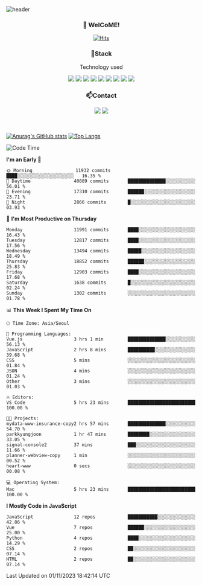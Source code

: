 ![header](https://capsule-render.vercel.app/api?type=waving&color=gradient&height=200&text=Kyungjoon&fontAlign=70&fontAlignY=40&animation=twinkling)

<h3 align="center">👋 WelCoME!</h3>

<div align=center>
  
[![Hits](https://hits.seeyoufarm.com/api/count/incr/badge.svg?url=https%3A%2F%2Fgithub.com%2Fuvula6921&count_bg=%2322BAC9&title_bg=%23827F7F&icon=iconify.svg&icon_color=%2325A27F&title=visits&edge_flat=false)](https://hits.seeyoufarm.com)
  
</div>
<h3 align="center">📌Stack</h3>
<p align="center">Technology used</p>
<div align="center"><img src="https://img.shields.io/badge/HTML5-E34F26?style=flat-square&logo=HTML5&logoColor=white"></img> <img src="https://img.shields.io/badge/CSS3-0A84FF?style=flat-square&logo=CSS3&logoColor=white"></img> <img src="https://img.shields.io/badge/JavaScript-FFCD11?style=flat-square&logo=JavaScript&logoColor=white"></img> <img src="https://img.shields.io/badge/React-00BCF6?style=flat-square&logo=React&logoColor=white"></img> <img src="https://img.shields.io/badge/jQuery-3655FF?style=flat-square&logo=jQuery&logoColor=white"></img> <img src="https://img.shields.io/badge/Ruby-E0115F?style=flat-square&logo=Ruby&logoColor=white"></img> <img src="https://img.shields.io/badge/Python-4B8BBE?style=flat-square&logo=Python&logoColor=white"></img> <img src="https://img.shields.io/badge/Vue-4FC08D?style=flat-square&logo=Vue.js&logoColor=white"></img> <img src="https://img.shields.io/badge/Nuxt-00DC82?style=flat-square&logo=Nuxt.js&logoColor=white"></img></div>

<h3 align="center">📫Contact</h3>
<div align="center"><a href="https://velog.io/@uvula6921/"><img src="https://img.shields.io/badge/Blog-20c997?style=flat-square&logo=V&logoColor=white"/></a> <a href="pkj6921@gmail.com"><img src="https://img.shields.io/badge/Gmail-EA4335?style=flat-square&logo=Gmail&logoColor=white"/></a></div>
<br>
<br>

[![Anurag's GitHub stats](https://github-readme-stats.vercel.app/api?username=uvula6921&hide=stars,issues&show_icons=true&count_private=true&theme=tokyonight)](https://github.com/anuraghazra/github-readme-stats)
[![Top Langs](https://github-readme-stats.vercel.app/api/top-langs/?username=uvula6921&hide=css,jupyter%20notebook,html&exclude_repo=uvula6921,uvula6921.github.io&layout=compact&langs_count=8)](https://github.com/anuraghazra/github-readme-stats)

<!--START_SECTION:waka-->
![Code Time](http://img.shields.io/badge/Code%20Time-1%2C861%20hrs%2053%20mins-blue)

**I'm an Early 🐤** 

```text
🌞 Morning                11932 commits       ████░░░░░░░░░░░░░░░░░░░░░   16.35 % 
🌆 Daytime                40889 commits       ██████████████░░░░░░░░░░░   56.01 % 
🌃 Evening                17310 commits       ██████░░░░░░░░░░░░░░░░░░░   23.71 % 
🌙 Night                  2866 commits        █░░░░░░░░░░░░░░░░░░░░░░░░   03.93 % 
```
📅 **I'm Most Productive on Thursday** 

```text
Monday                   11991 commits       ████░░░░░░░░░░░░░░░░░░░░░   16.43 % 
Tuesday                  12817 commits       ████░░░░░░░░░░░░░░░░░░░░░   17.56 % 
Wednesday                13494 commits       █████░░░░░░░░░░░░░░░░░░░░   18.49 % 
Thursday                 18852 commits       ██████░░░░░░░░░░░░░░░░░░░   25.83 % 
Friday                   12903 commits       ████░░░░░░░░░░░░░░░░░░░░░   17.68 % 
Saturday                 1638 commits        █░░░░░░░░░░░░░░░░░░░░░░░░   02.24 % 
Sunday                   1302 commits        ░░░░░░░░░░░░░░░░░░░░░░░░░   01.78 % 
```


📊 **This Week I Spent My Time On** 

```text
🕑︎ Time Zone: Asia/Seoul

💬 Programming Languages: 
Vue.js                   3 hrs 1 min         ██████████████░░░░░░░░░░░   56.13 % 
JavaScript               2 hrs 8 mins        ██████████░░░░░░░░░░░░░░░   39.68 % 
CSS                      5 mins              ░░░░░░░░░░░░░░░░░░░░░░░░░   01.84 % 
JSON                     4 mins              ░░░░░░░░░░░░░░░░░░░░░░░░░   01.24 % 
Other                    3 mins              ░░░░░░░░░░░░░░░░░░░░░░░░░   01.03 % 

🔥 Editors: 
VS Code                  5 hrs 23 mins       █████████████████████████   100.00 % 

🐱‍💻 Projects: 
mydata-www-insurance-copy2 hrs 57 mins       ██████████████░░░░░░░░░░░   54.70 % 
parkkyungjoon            1 hr 47 mins        ████████░░░░░░░░░░░░░░░░░   33.05 % 
signal-console2          37 mins             ███░░░░░░░░░░░░░░░░░░░░░░   11.66 % 
planner-webview-copy     1 min               ░░░░░░░░░░░░░░░░░░░░░░░░░   00.52 % 
heart-www                0 secs              ░░░░░░░░░░░░░░░░░░░░░░░░░   00.08 % 

💻 Operating System: 
Mac                      5 hrs 23 mins       █████████████████████████   100.00 % 
```

**I Mostly Code in JavaScript** 

```text
JavaScript               12 repos            ███████████░░░░░░░░░░░░░░   42.86 % 
Vue                      7 repos             ██████░░░░░░░░░░░░░░░░░░░   25.00 % 
Python                   4 repos             ████░░░░░░░░░░░░░░░░░░░░░   14.29 % 
CSS                      2 repos             ██░░░░░░░░░░░░░░░░░░░░░░░   07.14 % 
HTML                     2 repos             ██░░░░░░░░░░░░░░░░░░░░░░░   07.14 % 
```




 Last Updated on 01/11/2023 18:42:14 UTC
<!--END_SECTION:waka-->
